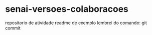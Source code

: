 # senai-versoes-colaboracoes
repositorio de atividade
readme de exemplo
lembrei do comando: git commit